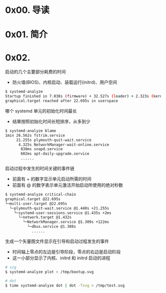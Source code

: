 # 0x00. 导读

# 0x01. 简介

# 0x02. 

启动的几个主要部分耗费的时间
- 防火墙(BIOS)、内核启动、装载运行(initrd)、用户空间
```bash
$ systemd-analyze
Startup finished in 7.038s (firmware) + 32.527s (loader) + 2.323s (kernel) + 22.704s (userspace) = 1min 4.594s
graphical.target reached after 22.695s in userspace
```

哪个 systemd 单元的初始化时间最长
- 结果按照初始化时间长短排序，从多到少
```bash
$ systemd-analyze blame
1min 26.562s fstrim.service
     21.255s plymouth-quit-wait.service
      4.325s NetworkManager-wait-online.service
       838ms snapd.service
       602ms apt-daily-upgrade.service
       ......
```

启动过程中发生的时间关键的事件链
- 前面有 + 的数字显示单元启动所需的时间
- 前面有 @ 的数字表示单元激活开始启动所使用的绝对秒数
```bash
$ systemd-analyze critical-chain
graphical.target @22.695s
└─multi-user.target @22.695s
  └─plymouth-quit-wait.service @1.440s +21.255s
    └─systemd-user-sessions.service @1.435s +2ms
      └─network.target @1.432s
        └─NetworkManager.service @1.309s +122ms
          └─dbus.service @1.308s
            ......
```

生成一个矢量图文件显示在引导和启动过程发生的事件
- 时间轴上零点的左边是引导阶段，零点的右边是启动阶段
- 这一小部分显示了内核、initrd 和 initrd 启动的进程
```bash
# svg
$ systemd-analyze plot > /tmp/bootup.svg

# dot
$ time systemd-analyze dot | dot -Tsvg > /tmp/test.svg
```